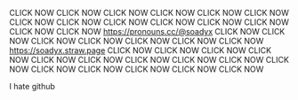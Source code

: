 CLICK NOW CLICK NOW CLICK NOW CLICK NOW CLICK NOW CLICK NOW CLICK NOW CLICK NOW CLICK NOW
CLICK NOW CLICK NOW CLICK NOW
CLICK NOW CLICK NOW https://pronouns.cc/@soadyx  CLICK NOW
CLICK NOW CLICK NOW CLICK NOW CLICK NOW CLICK NOW CLICK NOW https://soadyx.straw.page CLICK NOW CLICK NOW CLICK NOW CLICK NOW CLICK NOW
 CLICK NOW CLICK NOW CLICK NOW CLICK NOW CLICK NOW CLICK NOW CLICK NOW CLICK NOW CLICK NOW CLICK NOW

 I hate github
